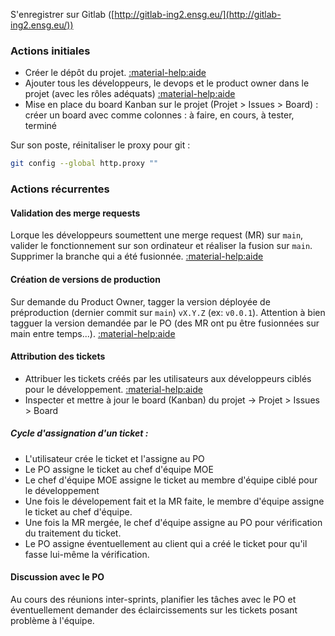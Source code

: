 S'enregistrer sur Gitlab ([http://gitlab-ing2.ensg.eu/](http://gitlab-ing2.ensg.eu/))

### Actions initiales

- Créer le dépôt du projet. [:material-help:aide](gitlab/project/#creation-du-projet)
- Ajouter tous les développeurs, le devops et le product owner dans le projet (avec les rôles adéquats) [:material-help:aide](gitlab/project/#ajout-de-membres)
- Mise en place du board Kanban sur le projet (Projet > Issues > Board) : créer un board avec comme colonnes : à faire, en cours, à tester, terminé

Sur son poste, réinitaliser le proxy pour git :
```bash
git config --global http.proxy ""
```

### Actions récurrentes

#### Validation des merge requests

Lorque les développeurs soumettent une merge request (MR) sur `main`, valider le fonctionnement sur son ordinateur et réaliser la fusion sur `main`. Supprimer la branche qui a été fusionnée.
[:material-help:aide](gitlab/mr/#accepter-une-merge-request)

#### Création de versions de production

Sur demande du Product Owner, tagger la version déployée de préproduction (dernier commit sur `main`) `vX.Y.Z` (ex: `v0.0.1`). Attention à bien tagguer la version demandée par le PO (des MR ont pu être fusionnées sur main entre temps...). [:material-help:aide](gitlab/tag/#creation-de-tag)

#### Attribution des tickets

* Attribuer les tickets créés par les utilisateurs aux développeurs ciblés pour le développement. [:material-help:aide](gitlab/issues/#changer-lassignation-dun-ticket)
* Inspecter et mettre à jour le board (Kanban) du projet -> Projet > Issues > Board

##### Cycle d'assignation d'un ticket :

- L'utilisateur crée le ticket et l'assigne au PO
- Le PO assigne le ticket au chef d'équipe MOE
- Le chef d'équipe MOE assigne le ticket au membre d'équipe ciblé pour le développement
- Une fois le dévelopement fait et la MR faite, le membre d'équipe assigne le ticket au chef d'équipe.
- Une fois la MR mergée, le chef d'équipe assigne au PO pour vérification du traitement du ticket.
- Le PO assigne éventuellement au client qui a créé le ticket pour qu'il fasse lui-même la vérification.

#### Discussion avec le PO

Au cours des réunions inter-sprints, planifier les tâches avec le PO et éventuellement demander des éclaircissements sur les tickets posant problème à l'équipe.
